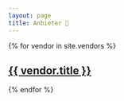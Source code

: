 ```yaml
---
layout: page
title: Anbieter 🏢
---
```


{% for vendor in site.vendors %}
  <h2><a href="{{ vendor.url }}">{{ vendor.title }}</a></h2>
{% endfor %}
